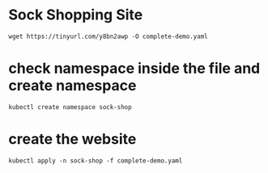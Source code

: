 # Sock Shopping Site
```
wget https://tinyurl.com/y8bn2awp -O complete-demo.yaml
```

# check namespace inside the file and create namespace
```
kubectl create namespace sock-shop
```

# create the website
```
kubectl apply -n sock-shop -f complete-demo.yaml
```
